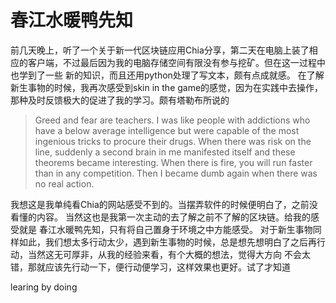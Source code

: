 # 春江水暖鸭先知

前几天晚上，听了一个关于新一代区块链应用Chia分享，第二天在电脑上装了相应的客户端，不过最后因为我的电脑存储空间有限没有参与挖矿。但在这一过程中也学到了一些
新的知识，而且还用python处理了写文本，颇有点成就感。
在了解新生事物的时候，我再次感受到skin in the game的感觉，因为在实践中去操作，那种及时反馈极大的促进了我的学习。颇有塔勒布所说的

> Greed and fear are teachers. I was like people with addictions who have a below average intelligence but were capable of
the most ingenious tricks to procure their drugs. When there was risk on the line, suddenly a second brain in me manifested
itself and these theorems became interesting. When there is fire, you will run faster than in any competition.
Then I became dumb again when there was no real action.
> 

我想这是我单纯看Chia的网站感受不到的。当摆弄软件的时候便明白了，之前没看懂的内容。
当然这也是我第一次主动的去了解之前不了解的区块链。给我的感受就是
春江水暖鸭先知，只有将自己置身于环境之中方能感受。
对于新生事物同样如此，我们想太多行动太少，遇到新生事物的时候，总是想先想明白了之后再行动，当然这无可厚非，从我的经验来看，有个大概的想法，觉得大方向
不会太错，那就应该先行动一下，便行动便学习，这样效果也更好。试了才知道

learing by doing